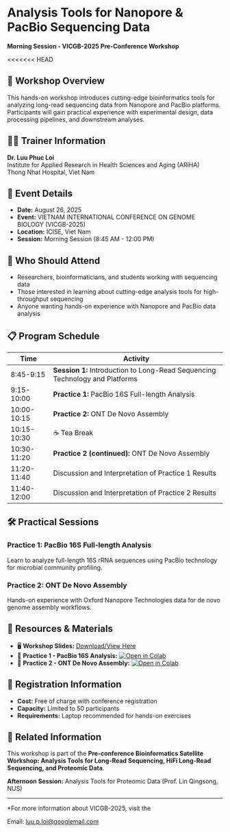 # Analysis Tools for Nanopore & PacBio Sequencing Data
**Morning Session - VICGB-2025 Pre-Conference Workshop**

<<<<<<< HEAD
## 🎯 Workshop Overview
This hands-on workshop introduces cutting-edge bioinformatics tools for analyzing long-read sequencing data from Nanopore and PacBio platforms. Participants will gain practical experience with experimental design, data processing pipelines, and downstream analyses.

## 👨‍🏫 Trainer Information
**Dr. Luu Phuc Loi**  
Institute for Applied Research in Health Sciences and Aging (ARiHA)  
Thong Nhat Hospital, Viet Nam

## 📅 Event Details
- **Date:** August 26, 2025
- **Event:** VIETNAM INTERNATIONAL CONFERENCE ON GENOME BIOLOGY (VICGB-2025)
- **Location:** ICISE, Viet Nam
- **Session:** Morning Session (8:45 AM - 12:00 PM)

## 🎯 Who Should Attend
- Researchers, bioinformaticians, and students working with sequencing data
- Those interested in learning about cutting-edge analysis tools for high-throughput sequencing
- Anyone wanting hands-on experience with Nanopore and PacBio data analysis

## 📋 Program Schedule

| Time | Activity |
|------|----------|
| 8:45-9:15 | **Session 1:** Introduction to Long-Read Sequencing Technology and Platforms |
| 9:15-10:00 | **Practice 1:** PacBio 16S Full-length Analysis |
| 10:00-10:15 | **Practice 2:** ONT De Novo Assembly |
| 10:15-10:30 | ☕ Tea Break |
| 10:30-11:20 | **Practice 2 (continued):** ONT De Novo Assembly |
| 11:20-11:40 | Discussion and Interpretation of Practice 1 Results |
| 11:40-12:00 | Discussion and Interpretation of Practice 2 Results |

## 🛠️ Practical Sessions

### Practice 1: PacBio 16S Full-length Analysis
Learn to analyze full-length 16S rRNA sequences using PacBio technology for microbial community profiling.

### Practice 2: ONT De Novo Assembly
Hands-on experience with Oxford Nanopore Technologies data for de novo genome assembly workflows.

## 📎 Resources & Materials

- 🖥️ **Workshop Slides:** [Download/View Here]([https://docs.google.com/presentation/d/1cc8zC95dhKWMAQm75K-cX9exWVtSFDdP/edit?usp=sharing&ouid=114496420157824171878&rtpof=true&sd=true])
- 🚀 **Practice 1 - PacBio 16S Analysis:** [![Open in Colab](https://colab.research.google.com/assets/colab-badge.svg)](https://colab.research.google.com/drive/1Gl0q-Bsdq04qxsyNesZH9sWWAKDKj_cD?usp=sharing)
- 🚀 **Practice 2 - ONT De Novo Assembly:** [![Open in Colab](https://colab.research.google.com/assets/colab-badge.svg)](https://colab.research.google.com/drive/1H3-G8PlufB9mhhvAFun9iTeavqPIFumi?usp=sharing)

## 📝 Registration Information
- **Cost:** Free of charge with conference registration
- **Capacity:** Limited to 50 participants
- **Requirements:** Laptop recommended for hands-on exercises

## 🔗 Related Information
This workshop is part of the **Pre-conference Bioinformatics Satellite Workshop: Analysis Tools for Long-Read Sequencing, HiFi Long-Read Sequencing, and Proteomic Data**.

**Afternoon Session:** Analysis Tools for Proteomic Data (Prof. Lin Qingsong, NUS)

---
*For more information about VICGB-2025, visit the

Email: luu.p.loi@googlemail.com
